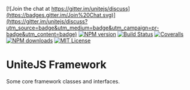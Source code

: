 [![Join the chat at https://gitter.im/unitejs/discuss](https://badges.gitter.im/Join%20Chat.svg)](https://gitter.im/unitejs/discuss?utm_source=badge&utm_medium=badge&utm_campaign=pr-badge&utm_content=badge) [![NPM version][npm-version-image]][npm-url] [![Build Status][travis-image]][travis-url] [![Coveralls][coveralls-image]][coveralls-url] [![NPM downloads][npm-downloads-image]][npm-url] [![MIT License][license-image]][license-url] 

# UniteJS Framework
Some core framework classes and interfaces.

[license-image]: http://img.shields.io/badge/license-MIT-blue.svg?style=flat
[license-url]: LICENSE

[npm-url]: https://npmjs.org/package/unitejs-framework
[npm-version-image]: http://img.shields.io/npm/v/unitejs-framework.svg?style=flat
[npm-downloads-image]: http://img.shields.io/npm/dm/unitejs-framework.svg?style=flat

[travis-url]: http://travis-ci.org/unitejs/framework/
[travis-image]: http://img.shields.io/travis/unitejs/framework/master.svg?style=flat

[coveralls-url]: https://coveralls.io/github/unitejs/framework
[coveralls-image]: https://img.shields.io/coveralls/unitejs/framework.svg
